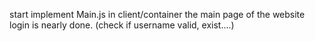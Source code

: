 start implement Main.js in client/container 
the main page of the website
login is nearly done. (check if username valid, exist....)

